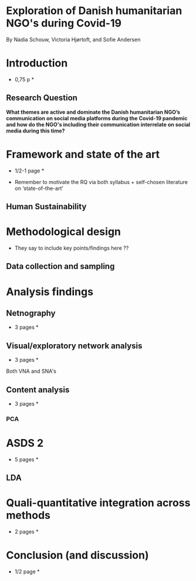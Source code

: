 # Exploration of Danish humanitarian NGO's during Covid-19 

By Nadia Schouw, Victoria Hjørtoft, and Sofie Andersen

# Introduction

* 0,75 p *

## Research Question

**What themes are active and dominate the Danish humanitarian NGO’s communication on social media platforms during the Covid-19 pandemic and how do the NGO's including their communication interrelate on social media during this time?**

# Framework and state of the art

* 1/2-1 page * 

* Remember to motivate the RQ via both syllabus + self-chosen literature on ‘state-of-the-art’

## Human Sustainability

# Methodological design 

* They say to include key points/findings here ?? 

## Data collection and sampling 

# Analysis findings 

## Netnography

* 3 pages * 

## Visual/exploratory network analysis

* 3 pages * 

Both VNA and SNA's 

## Content analysis 

* 3 pages *

### PCA 



# ASDS 2 

* 5 pages * 

## LDA 

# Quali-quantitative integration across methods

* 2 pages * 

# Conclusion (and discussion)

* 1/2 page *







